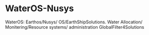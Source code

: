 WaterOS-Nusys
=============

WaterOS: Earthos/Nusys/ OS/EarthShipSolutions. Water Allocation/ Monitering/Resource systems/ administration GlobalFilter4Solutions
